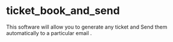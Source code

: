 # ticket_book_and_send
This software will allow you to  generate any ticket and Send them automatically to a particular email .
